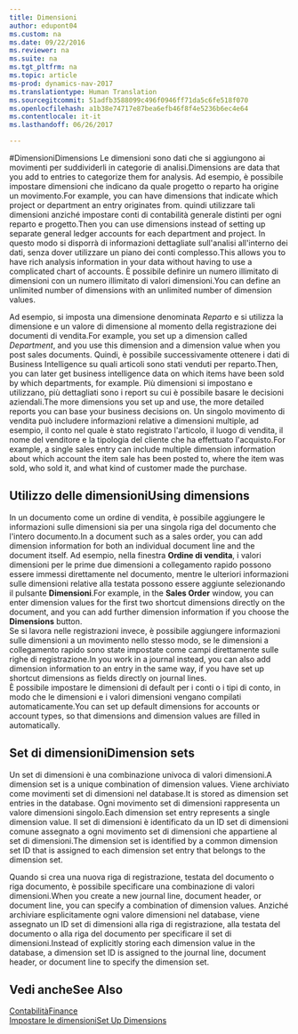 ```yaml
---
title: Dimensioni
author: edupont04
ms.custom: na
ms.date: 09/22/2016
ms.reviewer: na
ms.suite: na
ms.tgt_pltfrm: na
ms.topic: article
ms-prod: dynamics-nav-2017
ms.translationtype: Human Translation
ms.sourcegitcommit: 51adfb3588099c496f0946ff71da5c6fe518f070
ms.openlocfilehash: a1b38e74717e87bea6efb46f8f4e5236b6ec4e64
ms.contentlocale: it-it
ms.lasthandoff: 06/26/2017

---
```


#<a name="dimensions"></a><span data-ttu-id="90881-102">Dimensioni</span><span class="sxs-lookup"><span data-stu-id="90881-102">Dimensions</span></span>
<span data-ttu-id="90881-103">Le dimensioni sono dati che si aggiungono ai movimenti per suddividerli in categorie di analisi.</span><span class="sxs-lookup"><span data-stu-id="90881-103">Dimensions are data that you add to entries to categorize them for analysis.</span></span> <span data-ttu-id="90881-104">Ad esempio, è possibile impostare dimensioni che indicano da quale progetto o reparto ha origine un movimento.</span><span class="sxs-lookup"><span data-stu-id="90881-104">For example, you can have dimensions that indicate which project or department an entry originates from.</span></span>
<span data-ttu-id="90881-105">quindi utilizzare tali dimensioni anziché impostare conti di contabilità generale distinti per ogni reparto e progetto.</span><span class="sxs-lookup"><span data-stu-id="90881-105">Then you can use dimensions instead of setting up separate general ledger accounts for each department and project.</span></span> <span data-ttu-id="90881-106">In questo modo si disporrà di informazioni dettagliate sull'analisi all'interno dei dati, senza dover utilizzare un piano dei conti complesso.</span><span class="sxs-lookup"><span data-stu-id="90881-106">This allows you to have rich analysis information in your data without having to use a complicated chart of accounts.</span></span>
<span data-ttu-id="90881-107">È possibile definire un numero illimitato di dimensioni con un numero illimitato di valori dimensioni.</span><span class="sxs-lookup"><span data-stu-id="90881-107">You can define an unlimited number of dimensions with an unlimited number of dimension values.</span></span>  

<span data-ttu-id="90881-108">Ad esempio, si imposta una dimensione denominata *Reparto* e si utilizza la dimensione e un valore di dimensione al momento della registrazione dei documenti di vendita.</span><span class="sxs-lookup"><span data-stu-id="90881-108">For example, you set up a dimension called *Department*, and you use this dimension and a dimension value when you post sales documents.</span></span> <span data-ttu-id="90881-109">Quindi, è possibile successivamente ottenere i dati di Business Intelligence su quali articoli sono stati venduti per reparto.</span><span class="sxs-lookup"><span data-stu-id="90881-109">Then, you can later get business intelligence data on which items have been sold by which departments, for example.</span></span>
<span data-ttu-id="90881-110">Più dimensioni si impostano e utilizzano, più dettagliati sono i report su cui è possibile basare le decisioni aziendali.</span><span class="sxs-lookup"><span data-stu-id="90881-110">The more dimensions you set up and use, the more detailed reports you can base your business decisions on.</span></span> <span data-ttu-id="90881-111">Un singolo movimento di vendita può includere informazioni relative a dimensioni multiple, ad esempio, il conto nel quale è stato registrato l'articolo, il luogo di vendita, il nome del venditore e la tipologia del cliente che ha effettuato l'acquisto.</span><span class="sxs-lookup"><span data-stu-id="90881-111">For example, a single sales entry can include multiple dimension information about which account the item sale has been posted to, where the item was sold, who sold it, and what kind of customer made the purchase.</span></span>  

## <a name="using-dimensions"></a><span data-ttu-id="90881-112">Utilizzo delle dimensioni</span><span class="sxs-lookup"><span data-stu-id="90881-112">Using dimensions</span></span>
<span data-ttu-id="90881-113">In un documento come un ordine di vendita, è possibile aggiungere le informazioni sulle dimensioni sia per una singola riga del documento che l'intero documento.</span><span class="sxs-lookup"><span data-stu-id="90881-113">In a document such as a sales order, you can add dimension information for both an individual document line and the document itself.</span></span> <span data-ttu-id="90881-114">Ad esempio, nella finestra **Ordine di vendita**, i valori dimensioni per le prime due dimensioni a collegamento rapido possono essere immessi direttamente nel documento, mentre le ulteriori informazioni sulle dimensioni relative alla testata possono essere aggiunte selezionando il pulsante **Dimensioni**.</span><span class="sxs-lookup"><span data-stu-id="90881-114">For example, in the **Sales Order** window, you can enter dimension values for the first two shortcut dimensions directly on the document, and you can add further dimension information if you choose the **Dimensions** button.</span></span>  
<span data-ttu-id="90881-115">Se si lavora nelle registrazioni invece, è possibile aggiungere informazioni sulle dimensioni a un movimento nello stesso modo, se le dimensioni a collegamento rapido sono state impostate come campi direttamente sulle righe di registrazione.</span><span class="sxs-lookup"><span data-stu-id="90881-115">In you work in a journal instead, you can also add dimension information to an entry in the same way, if you have set up shortcut dimensions as fields directly on journal lines.</span></span>  
<span data-ttu-id="90881-116">È possibile impostare le dimensioni di default per i conti o i tipi di conto, in modo che le dimensioni e i valori dimensioni vengano compilati automaticamente.</span><span class="sxs-lookup"><span data-stu-id="90881-116">You can set up default dimensions for accounts or account types, so that dimensions and dimension values are filled in automatically.</span></span>  

## <a name="dimension-sets"></a><span data-ttu-id="90881-117">Set di dimensioni</span><span class="sxs-lookup"><span data-stu-id="90881-117">Dimension sets</span></span>
<span data-ttu-id="90881-118">Un set di dimensioni è una combinazione univoca di valori dimensioni.</span><span class="sxs-lookup"><span data-stu-id="90881-118">A dimension set is a unique combination of dimension values.</span></span> <span data-ttu-id="90881-119">Viene archiviato come movimenti set di dimensioni nel database.</span><span class="sxs-lookup"><span data-stu-id="90881-119">It is stored as dimension set entries in the database.</span></span> <span data-ttu-id="90881-120">Ogni movimento set di dimensioni rappresenta un valore dimensioni singolo.</span><span class="sxs-lookup"><span data-stu-id="90881-120">Each dimension set entry represents a single dimension value.</span></span> <span data-ttu-id="90881-121">Il set di dimensioni è identificato da un ID set di dimensioni comune assegnato a ogni movimento set di dimensioni che appartiene al set di dimensioni.</span><span class="sxs-lookup"><span data-stu-id="90881-121">The dimension set is identified by a common dimension set ID that is assigned to each dimension set entry that belongs to the dimension set.</span></span>  

<span data-ttu-id="90881-122">Quando si crea una nuova riga di registrazione, testata del documento o riga documento, è possibile specificare una combinazione di valori dimensioni.</span><span class="sxs-lookup"><span data-stu-id="90881-122">When you create a new journal line, document header, or document line, you can specify a combination of dimension values.</span></span> <span data-ttu-id="90881-123">Anziché archiviare esplicitamente ogni valore dimensioni nel database, viene assegnato un ID set di dimensioni alla riga di registrazione, alla testata del documento o alla riga del documento per specificare il set di dimensioni.</span><span class="sxs-lookup"><span data-stu-id="90881-123">Instead of explicitly storing each dimension value in the database, a dimension set ID is assigned to the journal line, document header, or document line to specify the dimension set.</span></span>  

## <a name="see-also"></a><span data-ttu-id="90881-124">Vedi anche</span><span class="sxs-lookup"><span data-stu-id="90881-124">See Also</span></span>
[<span data-ttu-id="90881-125">Contabilità</span><span class="sxs-lookup"><span data-stu-id="90881-125">Finance</span></span>](finance-setup.md)  
[<span data-ttu-id="90881-126">Impostare le dimensioni</span><span class="sxs-lookup"><span data-stu-id="90881-126">Set Up Dimensions</span></span>](finance-setup-setup-dimensions.md)  

